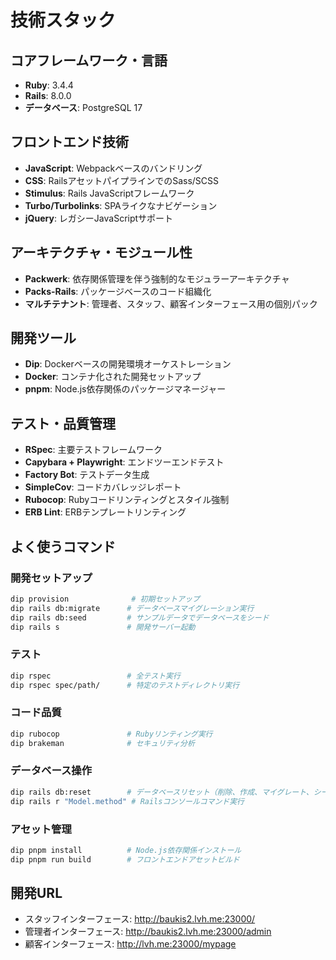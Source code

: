 # 技術スタック

## コアフレームワーク・言語
- **Ruby**: 3.4.4
- **Rails**: 8.0.0
- **データベース**: PostgreSQL 17

## フロントエンド技術
- **JavaScript**: Webpackベースのバンドリング
- **CSS**: RailsアセットパイプラインでのSass/SCSS
- **Stimulus**: Rails JavaScriptフレームワーク
- **Turbo/Turbolinks**: SPAライクなナビゲーション
- **jQuery**: レガシーJavaScriptサポート

## アーキテクチャ・モジュール性
- **Packwerk**: 依存関係管理を伴う強制的なモジュラーアーキテクチャ
- **Packs-Rails**: パッケージベースのコード組織化
- **マルチテナント**: 管理者、スタッフ、顧客インターフェース用の個別パック

## 開発ツール
- **Dip**: Dockerベースの開発環境オーケストレーション
- **Docker**: コンテナ化された開発セットアップ
- **pnpm**: Node.js依存関係のパッケージマネージャー

## テスト・品質管理
- **RSpec**: 主要テストフレームワーク
- **Capybara + Playwright**: エンドツーエンドテスト
- **Factory Bot**: テストデータ生成
- **SimpleCov**: コードカバレッジレポート
- **Rubocop**: Rubyコードリンティングとスタイル強制
- **ERB Lint**: ERBテンプレートリンティング

## よく使うコマンド

### 開発セットアップ
```bash
dip provision              # 初期セットアップ
dip rails db:migrate      # データベースマイグレーション実行
dip rails db:seed         # サンプルデータでデータベースをシード
dip rails s               # 開発サーバー起動
```

### テスト
```bash
dip rspec                 # 全テスト実行
dip rspec spec/path/      # 特定のテストディレクトリ実行
```

### コード品質
```bash
dip rubocop               # Rubyリンティング実行
dip brakeman              # セキュリティ分析
```

### データベース操作
```bash
dip rails db:reset        # データベースリセット（削除、作成、マイグレート、シード）
dip rails r "Model.method" # Railsコンソールコマンド実行
```

### アセット管理
```bash
dip pnpm install          # Node.js依存関係インストール
dip pnpm run build        # フロントエンドアセットビルド
```

## 開発URL
- スタッフインターフェース: http://baukis2.lvh.me:23000/
- 管理者インターフェース: http://baukis2.lvh.me:23000/admin
- 顧客インターフェース: http://lvh.me:23000/mypage